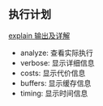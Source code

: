 ## 执行计划

[explain 输出及详解](https://dreamer-yzy.github.io/2014/12/23/PostgreSQL%E6%89%A7%E8%A1%8C%E8%AE%A1%E5%88%92%E5%92%8C%E6%88%90%E6%9C%AC%E5%9B%A0%E5%AD%90%E8%AF%A6%E8%A7%A3/)

- analyze: 查看实际执行
- verbose: 显示详细信息
- costs: 显示代价信息
- buffers: 显示缓存信息
- timing: 显示时间信息
 
